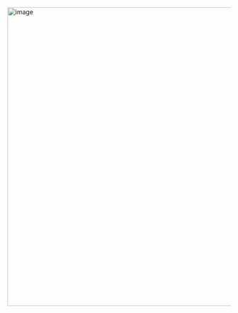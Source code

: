 <img width="907" height="675" alt="image" src="https://github.com/user-attachments/assets/ce115b13-b377-4338-8102-b258f681ff6d" />
